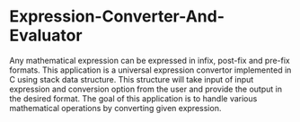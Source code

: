 # Expression-Converter-And-Evaluator
Any mathematical expression can be expressed in infix, post-fix and pre-fix formats. This application is a universal expression convertor implemented in C using stack data structure. This structure will take input of input expression and conversion option from the user and provide the output in the desired format. The goal of this application is to handle various mathematical operations by converting given expression.
